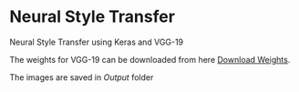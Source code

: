# Neural Style Transfer
Neural Style Transfer using Keras and VGG-19

The weights for VGG-19 can be downloaded from here [Download Weights](https://drive.google.com/open?id=12jFNoz3G3JOlMYCTEHZt_wgJKoRn70kV).

The images are saved in *Output* folder
